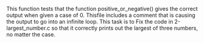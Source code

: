 This function tests that the function positive_or_negative() gives the correct output when given a case of 0.
Thisfile includes a comment that is causing the output to go into an infinite loop.
This task is to Fix the code in 2-largest_number.c so that it correctly prints out the largest of three numbers, no matter the case.
